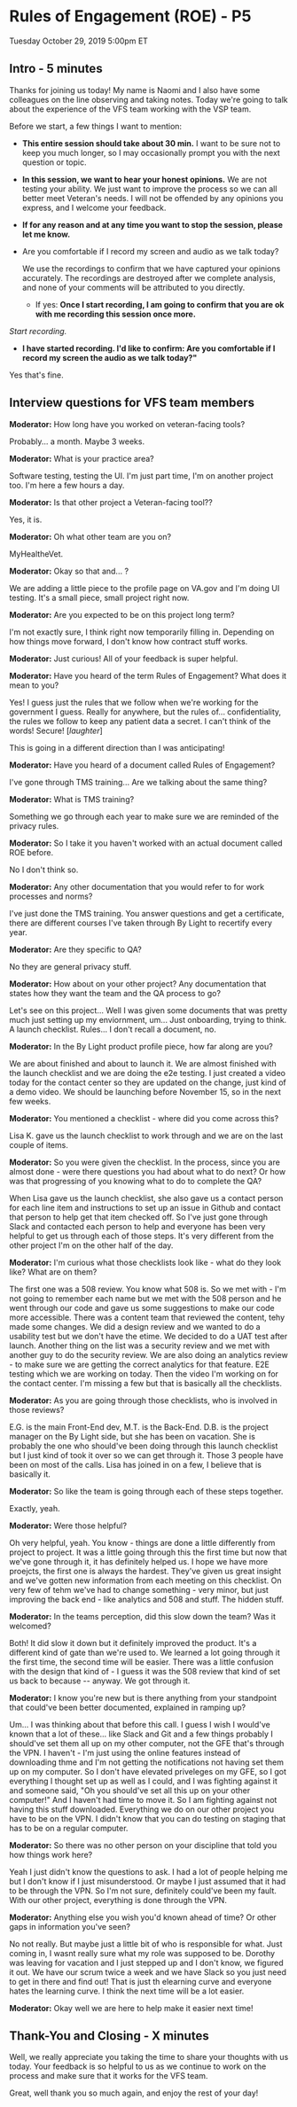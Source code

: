 # Rules of Engagement (ROE) - P5

Tuesday October 29, 2019 5:00pm ET

## Intro - 5 minutes

Thanks for joining us today! My name is Naomi and I also have some colleagues on the line observing and taking notes. Today we're going to talk about the experience of the VFS team working with the VSP team.

Before we start, a few things I want to mention:

- **This entire session should take about 30 min.** I want to be sure not to keep you much longer, so I may occasionally prompt you with the next question or topic.

- **In this session, we want to hear your honest opinions.** We are not testing your ability. We just want to improve the process so we can all better meet Veteran's needs. I will not be offended by any opinions you express, and I welcome your feedback.

- **If for any reason and at any time you want to stop the session, please let me know.**

- Are you comfortable if I record my screen and audio as we talk today?

   We use the recordings to confirm that we have captured your opinions accurately. The recordings are destroyed after we complete analysis, and none of your comments will be attributed to you directly.

  - If yes: **Once I start recording, I am going to confirm that you are ok with me recording this session once more.**

*Start recording.*

- **I have started recording. I'd like to confirm: Are you comfortable if I record my screen the audio as we talk today?"**

Yes that's fine.

## Interview questions for VFS team members

**Moderator:** How long have you worked on veteran-facing tools?

Probably... a month. Maybe 3 weeks.

**Moderator:** What is your practice area?

Software testing, testing the UI. I'm just part time, I'm on another project too. I'm here a few hours a day.

**Moderator:** Is that other project a Veteran-facing tool??

Yes, it is.

**Moderator:** Oh what other team are you on?

MyHealtheVet.

**Moderator:** Okay so that and... ?

We are adding a little piece to the profile page on VA.gov and I'm doing UI testing. It's a small piece, small project right now. 

**Moderator:** Are you expected to be on this project long term?

I'm not exactly sure, I think right now temporarily filling in. Depending on how things move forward, I don't know how contract stuff works.

**Moderator:** Just curious! All of your feedback is super helpful.

**Moderator:**  Have you heard of the term Rules of Engagement? What does it mean to you?

Yes! I guess just the rules that we follow when we're working for the government I guess. Really for anywhere, but the rules of... confidentiality, the rules we follow to keep any patient data a secret. I can't think of the words! Secure! [_laughter_]

This is going in a different direction than I was anticipating!

**Moderator:**  Have you heard of a document called Rules of Engagement? 

I've gone through TMS training... Are we talking about the same thing?

**Moderator:** What is TMS training?

Something we go through each year to make sure we are reminded of the privacy rules.

**Moderator:** So I take it you haven't worked with an actual document called ROE before.

No I don't think so.

**Moderator:** Any other documentation that you would refer to for work processes and norms?

I've just done the TMS training. You answer questions and get a certificate, there are different courses I've taken through By Light to recertify every year.

**Moderator:** Are they specific to QA?

No they are general privacy stuff.

**Moderator:** How about on your other project? Any documentation that states how they want the team and the QA process to go?

Let's see on this project... Well I was given some documents that was pretty much just setting up my enviornment, um... Just onboarding, trying to think. A launch checklist. Rules... I don't recall a document, no.

**Moderator:** In the By Light product profile piece, how far along are you?

We are about finished and about to launch it. We are almost finished with the launch checklist and we are doing the e2e testing. I just created a video today for the contact center so they are updated on the change, just kind of a demo video. We should be launching before November 15, so in the next few weeks.

**Moderator:** You mentioned a checklist - where did you come across this?

Lisa K. gave us the launch checklist to work through and we are on the last couple of items.

**Moderator:** So you were given the checklist. In the process, since you are almost done - were there questions you had about what to do next? Or how was that progressing of you knowing what to do to complete the QA?

When Lisa gave us the launch checklist, she also gave us a contact person for each line item and instructions to set up an issue in Github and contact that person to help get that item checked off. So I've just gone through Slack and contacted each person to help and everyone has been very helpful to get us through each of those steps. It's very different from the other project I'm on the other half of the day.

**Moderator:** I'm curious what those checklists look like - what do they look like? What are on them?

The first one was a 508 review. You know what 508 is. So we met with - I'm not going to remember each name but we met with the 508 person and he went through our code and gave us some suggestions to make our code more accessible. There was a content team that reviewed the content, tehy made some changes. We did a design review and we wanted to do a usability test but we don't have the etime. We decided to do a UAT test after launch. Another thing on the list was a security review and we met with another guy to do the security review. We are also doing an analytics review - to make sure we are getting the correct analytics for that feature. E2E testing which we are working on today. Then the video I'm working on for the contact center. I'm missing a few but that is basically all the checklists.

**Moderator:** As you are going through those checklists, who is involved in those reviews?

E.G. is the main Front-End dev, M.T. is the Back-End. D.B. is the project manager on the By Light side, but she has been on vacation. She is probably the one who should've been doing through this launch checklist but I just kind of took it over so we can get through it. Those 3 people have been on most of the calls. Lisa has joined in on a few, I believe that is basically it.

**Moderator:** So like the team is going through each of these steps together.

Exactly, yeah.

**Moderator:** Were those helpful?

Oh very helpful, yeah. You know - things are done a little differently from project to project. It was a little going through this the first time but now that we've gone through it, it has definitely helped us. I hope we have more proejcts, the first one is always the hardest. They've given us great insight and we've gotten new information from each meeting on this checklist. On very few of tehm we've had to change something - very minor, but just improving the back end - like analytics and 508 and stuff. The hidden stuff.

**Moderator:** In the teams perception, did this slow down the team? Was it welcomed?

Both! It did slow it down but it definitely improved the product. It's a different kind of gate than we're used to. We learned a lot going through it the first time, the second time will be easier. There was a little confusion with the design that kind of - I guess it was the 508 review that kind of set us back to because -- anyway. We got through it.

**Moderator:** I know you're new but is there anything from your standpoint that could've been better documented, explained in ramping up?

Um... I was thinking about that before this call. I guess I wish I would've known that a lot of these... like Slack and Git and a few things probably I should've set them all up on my other computer, not the GFE that's through the VPN. I haven't - I'm just using the online features instead of downloading thme and I'm not getting the notifications not having set them up on my computer. So I don't have elevated priveleges on my GFE, so I got everything I thought set up as well as I could, and I was fighting against it and someone said, "Oh you should've set all this up on your other computer!" And I haven't had time to move it. So I am fighting against not having this stuff downloaded. Everything we do on our other project you have to be on the VPN. I didn't know that you can do testing on staging that has to be on a regular computer.

**Moderator:** So there was no other person on your discipline that told you how things work here?

Yeah I just didn't know the questions to ask. I had a lot of people helping me but I don't know if I just misunderstood. Or maybe I just assumed that it had to be through the VPN. So I'm not sure, definitely could've been my fault. With our other project, everything is done through the VPN.

**Moderator:** Anything else you wish you'd known ahead of time? Or other gaps in information you've seen?

No not really. But maybe just a little bit of who is responsible for what. Just coming in, I wasnt really sure what my role was supposed to be. Dorothy was leaving for vacation and I just stepped up and I don't know, we figured it out. We have our scrum twice a week and we have Slack so you just need to get in there and find out! That is just th elearning curve and everyone hates the learning curve. I think the next time will be a lot easier.

**Moderator:** Okay well we are here to help make it easier next time! 

## Thank-You and Closing - X minutes

Well, we really appreciate you taking the time to share your thoughts with us today. Your feedback is so helpful to us as we continue to work on the process and make sure that it works for the VFS team.

Great, well thank you so much again, and enjoy the rest of your day!            
